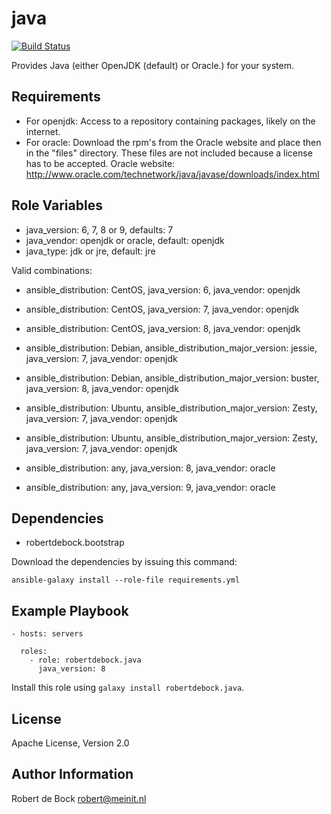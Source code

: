java
=========

[![Build Status](https://travis-ci.org/robertdebock/ansible-role-java.svg?branch=master)](https://travis-ci.org/robertdebock/ansible-role-java)

Provides Java (either OpenJDK (default) or Oracle.) for your system.

Requirements
------------

- For openjdk: Access to a repository containing packages, likely on the internet.
- For oracle: Download the rpm's from the Oracle website and place then in the "files" directory. These files are not included because a license has to be accepted. Oracle website: http://www.oracle.com/technetwork/java/javase/downloads/index.html

Role Variables
--------------

- java_version: 6, 7, 8 or 9, defaults: 7
- java_vendor: openjdk or oracle, default: openjdk
- java_type: jdk or jre, default: jre

Valid combinations:
- ansible_distribution: CentOS, java_version: 6, java_vendor: openjdk
- ansible_distribution: CentOS, java_version: 7, java_vendor: openjdk
- ansible_distribution: CentOS, java_version: 8, java_vendor: openjdk

- ansible_distribution: Debian, ansible_distribution_major_version: jessie, java_version: 7, java_vendor: openjdk
- ansible_distribution: Debian, ansible_distribution_major_version: buster, java_version: 8, java_vendor: openjdk
- ansible_distribution: Ubuntu, ansible_distribution_major_version: Zesty, java_version: 7, java_vendor: openjdk
- ansible_distribution: Ubuntu, ansible_distribution_major_version: Zesty, java_version: 7, java_vendor: openjdk

- ansible_distribution: any, java_version: 8, java_vendor: oracle
- ansible_distribution: any, java_version: 9, java_vendor: oracle

Dependencies
------------

- robertdebock.bootstrap

Download the dependencies by issuing this command:
```
ansible-galaxy install --role-file requirements.yml
```

Example Playbook
----------------

```
- hosts: servers

  roles:
    - role: robertdebock.java
      java_version: 8

```

Install this role using `galaxy install robertdebock.java`.

License
-------

Apache License, Version 2.0

Author Information
------------------

Robert de Bock <robert@meinit.nl>
